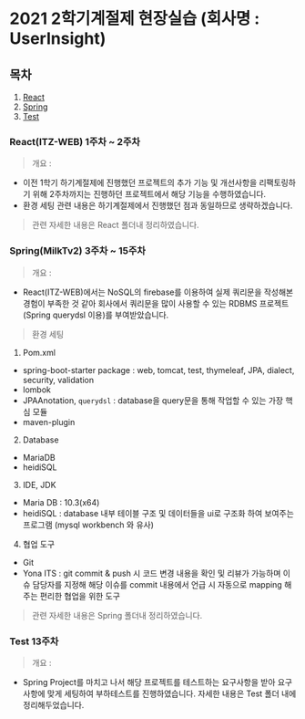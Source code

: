 # 2021 2학기계절제 현장실습 (회사명 : UserInsight)

## 목차

1. [React](<#React(ITZ-WEB)-1주차-~-2주차>)
2. [Spring](<#Spring(MilkTv2)-3주차-~-15주차>)
3. [Test](<#Test-13주차>)

### React(ITZ-WEB) 1주차 ~ 2주차

> 개요 :

- 이전 1학기 하기계절제에 진행했던 프로젝트의 추가 기능 및 개선사항을 리팩토링하기 위해 2주차까지는 진행하던 프로젝트에서 해당 기능을 수행하였습니다.
- 환경 세팅 관련 내용은 하기계절제에서 진행했던 점과 동일하므로 생략하겠습니다.

> 관련 자세한 내용은 React 폴더내 정리하였습니다.

### Spring(MilkTv2) 3주차 ~ 15주차

> 개요 :

- React(ITZ-WEB)에서는 NoSQL의 firebase를 이용하여 실제 쿼리문을 작성해본 경험이 부족한 것 같아 회사에서 쿼리문을 많이 사용할 수 있는 RDBMS 프로젝트 (Spring querydsl 이용)를 부여받았습니다.

> 환경 세팅

1. Pom.xml

- spring-boot-starter package : web, tomcat, test, thymeleaf, JPA, dialect, security, validation
- lombok
- JPAAnotation, `querydsl` : database을 query문을 통해 작업할 수 있는 가장 핵심 모듈
- maven-plugin

2. Database

- MariaDB
- heidiSQL

3. IDE, JDK

- Maria DB : 10.3(x64)
- heidiSQL : database 내부 테이블 구조 및 데이터들을 ui로 구조화 하여 보여주는 프로그램 (mysql workbench 와 유사)

4. 협업 도구

- Git
- Yona ITS : git commit & push 시 코드 변경 내용을 확인 및 리뷰가 가능하며 이슈 담당자를 지정해 해당 이슈를 commit 내용에서 언급 시 자동으로 mapping 해주는 편리한 협업을 위한 도구

> 관련 자세한 내용은 Spring 폴더내 정리하였습니다.

### Test 13주차

> 개요 :

- Spring Project를 마치고 나서 해당 프로젝트를 테스트하는 요구사항을 받아 요구사항에 맞게 세팅하여 부하테스트를 진행하였습니다. 자세한 내용은 Test 폴더 내에 정리해두었습니다.